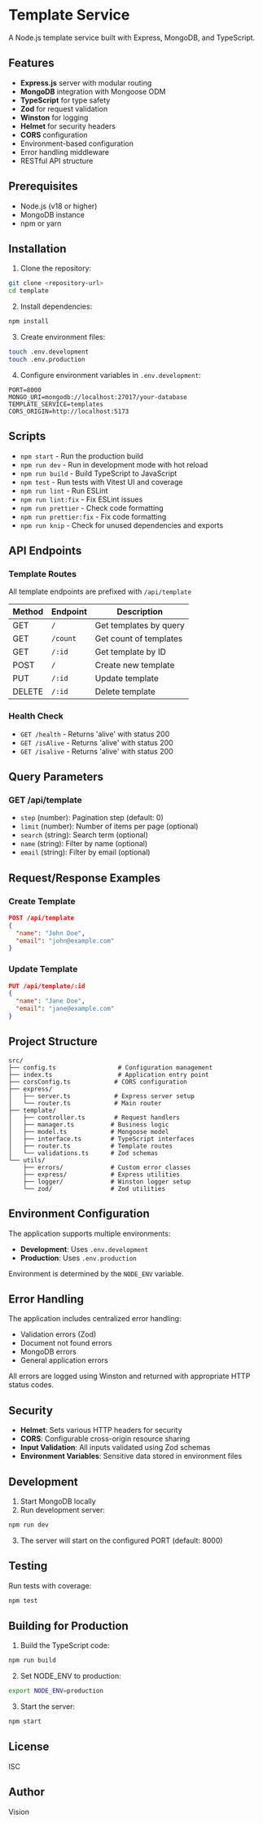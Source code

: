 # Template Service

A Node.js template service built with Express, MongoDB, and TypeScript.

## Features

- **Express.js** server with modular routing
- **MongoDB** integration with Mongoose ODM
- **TypeScript** for type safety
- **Zod** for request validation
- **Winston** for logging
- **Helmet** for security headers
- **CORS** configuration
- Environment-based configuration
- Error handling middleware
- RESTful API structure

## Prerequisites

- Node.js (v18 or higher)
- MongoDB instance
- npm or yarn

## Installation

1. Clone the repository:

```bash
git clone <repository-url>
cd template
```

2. Install dependencies:

```bash
npm install
```

3. Create environment files:

```bash
touch .env.development
touch .env.production
```

4. Configure environment variables in `.env.development`:

```env
PORT=8000
MONGO_URI=mongodb://localhost:27017/your-database
TEMPLATE_SERVICE=templates
CORS_ORIGIN=http://localhost:5173
```

## Scripts

- `npm start` - Run the production build
- `npm run dev` - Run in development mode with hot reload
- `npm run build` - Build TypeScript to JavaScript
- `npm test` - Run tests with Vitest UI and coverage
- `npm run lint` - Run ESLint
- `npm run lint:fix` - Fix ESLint issues
- `npm run prettier` - Check code formatting
- `npm run prettier:fix` - Fix code formatting
- `npm run knip` - Check for unused dependencies and exports

## API Endpoints

### Template Routes

All template endpoints are prefixed with `/api/template`

| Method | Endpoint | Description            |
| ------ | -------- | ---------------------- |
| GET    | `/`      | Get templates by query |
| GET    | `/count` | Get count of templates |
| GET    | `/:id`   | Get template by ID     |
| POST   | `/`      | Create new template    |
| PUT    | `/:id`   | Update template        |
| DELETE | `/:id`   | Delete template        |

### Health Check

- `GET /health` - Returns 'alive' with status 200
- `GET /isAlive` - Returns 'alive' with status 200
- `GET /isalive` - Returns 'alive' with status 200

## Query Parameters

### GET /api/template

- `step` (number): Pagination step (default: 0)
- `limit` (number): Number of items per page (optional)
- `search` (string): Search term (optional)
- `name` (string): Filter by name (optional)
- `email` (string): Filter by email (optional)

## Request/Response Examples

### Create Template

```json
POST /api/template
{
  "name": "John Doe",
  "email": "john@example.com"
}
```

### Update Template

```json
PUT /api/template/:id
{
  "name": "Jane Doe",
  "email": "jane@example.com"
}
```

## Project Structure

```
src/
├── config.ts                 # Configuration management
├── index.ts                  # Application entry point
├── corsConfig.ts            # CORS configuration
├── express/
│   ├── server.ts            # Express server setup
│   └── router.ts            # Main router
├── template/
│   ├── controller.ts        # Request handlers
│   ├── manager.ts          # Business logic
│   ├── model.ts            # Mongoose model
│   ├── interface.ts        # TypeScript interfaces
│   ├── router.ts           # Template routes
│   └── validations.ts      # Zod schemas
└── utils/
    ├── errors/             # Custom error classes
    ├── express/            # Express utilities
    ├── logger/             # Winston logger setup
    └── zod/                # Zod utilities
```

## Environment Configuration

The application supports multiple environments:

- **Development**: Uses `.env.development`
- **Production**: Uses `.env.production`

Environment is determined by the `NODE_ENV` variable.

## Error Handling

The application includes centralized error handling:

- Validation errors (Zod)
- Document not found errors
- MongoDB errors
- General application errors

All errors are logged using Winston and returned with appropriate HTTP status codes.

## Security

- **Helmet**: Sets various HTTP headers for security
- **CORS**: Configurable cross-origin resource sharing
- **Input Validation**: All inputs validated using Zod schemas
- **Environment Variables**: Sensitive data stored in environment files

## Development

1. Start MongoDB locally
2. Run development server:

```bash
npm run dev
```

3. The server will start on the configured PORT (default: 8000)

## Testing

Run tests with coverage:

```bash
npm test
```

## Building for Production

1. Build the TypeScript code:

```bash
npm run build
```

2. Set NODE_ENV to production:

```bash
export NODE_ENV=production
```

3. Start the server:

```bash
npm start
```

## License

ISC

## Author

Vision
